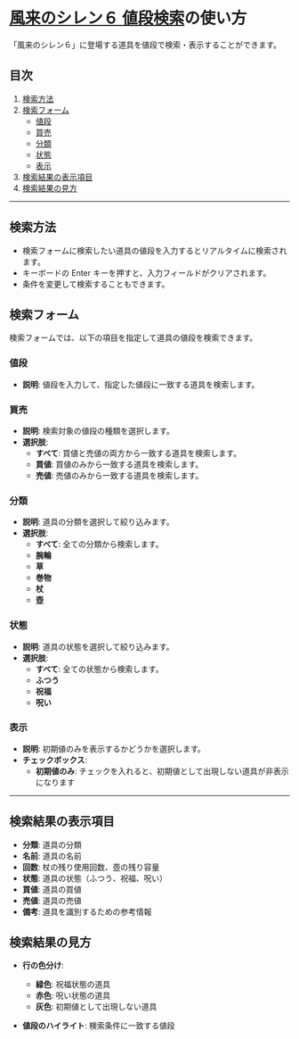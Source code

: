 # [風来のシレン６ 値段検索](https://strategyproof.github.io/shiren6-price/)の使い方

「風来のシレン６」に登場する道具を値段で検索・表示することができます。

## 目次

1. [検索方法](#検索方法)
2. [検索フォーム](#検索フォーム)
   - [値段](#値段)
   - [買売](#買売)
   - [分類](#分類)
   - [状態](#状態)
   - [表示](#表示)
3. [検索結果の表示項目](#検索結果の表示項目)
4. [検索結果の見方](#検索結果の見方)

---

## 検索方法

- 検索フォームに検索したい道具の値段を入力するとリアルタイムに検索されます。
- キーボードの Enter キーを押すと、入力フィールドがクリアされます。
- 条件を変更して検索することもできます。

## 検索フォーム

検索フォームでは、以下の項目を指定して道具の値段を検索できます。

### 値段

- **説明**: 値段を入力して、指定した値段に一致する道具を検索します。

### 買売

- **説明**: 検索対象の値段の種類を選択します。
- **選択肢**:
  - **すべて**: 買値と売値の両方から一致する道具を検索します。
  - **買値**: 買値のみから一致する道具を検索します。
  - **売値**: 売値のみから一致する道具を検索します。

### 分類

- **説明**: 道具の分類を選択して絞り込みます。
- **選択肢**:
  - **すべて**: 全ての分類から検索します。
  - **腕輪**
  - **草**
  - **巻物**
  - **杖**
  - **壺**

### 状態

- **説明**: 道具の状態を選択して絞り込みます。
- **選択肢**:
  - **すべて**: 全ての状態から検索します。
  - **ふつう**
  - **祝福**
  - **呪い**

### 表示

- **説明**: 初期値のみを表示するかどうかを選択します。
- **チェックボックス**:
  - **初期値のみ**: チェックを入れると、初期値として出現しない道具が非表示になります

---

## 検索結果の表示項目

- **分類**: 道具の分類
- **名前**: 道具の名前
- **回数**: 杖の残り使用回数、壺の残り容量
- **状態**: 道具の状態（ふつう、祝福、呪い）
- **買値**: 道具の買値
- **売値**: 道具の売値
- **備考**: 道具を識別するための参考情報

## 検索結果の見方

- **行の色分け**:

  - **緑色**: 祝福状態の道具
  - **赤色**: 呪い状態の道具
  - **灰色**: 初期値として出現しない道具

- **値段のハイライト**: 検索条件に一致する値段
